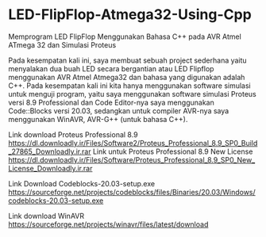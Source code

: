 # LED-FlipFlop-Atmega32-Using-Cpp
Memprogram LED FlipFlop Menggunakan Bahasa C++ pada AVR Atmel ATmega 32 dan Simulasi Proteus 

Pada kesempatan kali ini, saya membuat sebuah project sederhana yaitu menyalakan dua buah LED secara bergantian atau LED Flipflop menggunakan AVR Atmel Atmega32 dan bahasa yang digunakan adalah C++. Pada kesempatan kali ini kita hanya menggunakan software simulasi untuk menguji program, yaitu saya menggunakan software simulasi Proteus versi 8.9 Professional dan Code Editor-nya saya menggunakan Code::Blocks versi 20.03, sedangkan untuk compiler AVR-nya saya menggunakan WinAVR, AVR-G++ (untuk bahasa C++).

Link download Proteus Professional 8.9 https://dl.downloadly.ir/Files/Software2/Proteus_Professional_8.9_SP0_Build_27865_Downloadly.ir.rar
Link untuk Proteus Professional 8.9 New License https://dl.downloadly.ir/Files/Software/Proteus_Professional_8.9_SP0_New_License_Downloadly.ir.rar

Link Download Codeblocks-20.03-setup.exe https://sourceforge.net/projects/codeblocks/files/Binaries/20.03/Windows/codeblocks-20.03-setup.exe

Link download WinAVR https://sourceforge.net/projects/winavr/files/latest/download
